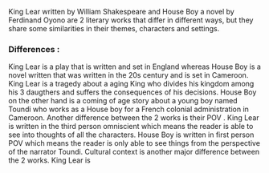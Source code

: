 King Lear written by William Shakespeare and House Boy a novel by Ferdinand Oyono are 2 literary works that differ in different ways, but they share some similarities in their themes, characters and settings. 

### Differences :

King Lear is a play that is written and set in England whereas House Boy is a novel written that was written in the 20s century and is set in Cameroon. King Lear is a tragedy about a aging King who divides his kingdom among his 3 daugthers and suffers  the consequences of his decisions. House Boy on the other hand is a coming of age story about a young boy named Toundi who works as a House boy for a French colonial administration in Cameroon. Another difference  between the 2 works is their POV . King Lear is written in the third person omniscient which means the reader is able to see into thoughts of all the characters. House Boy is written in first person POV which means the reader is only able to see things from the perspective of the narrator Toundi. Cultural context is another major difference between the 2 works. King Lear is